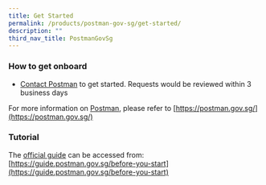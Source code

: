 ```yaml
---
title: Get Started
permalink: /products/postman-gov-sg/get-started/
description: ""
third_nav_title: PostmanGovSg
---
```




### **How to get onboard**
* [Contact Postman](https://form.gov.sg/62b19812ff209e00126f2c47) to get started. Requests would be reviewed within 3 business days

For more information on [Postman](https://postman.gov.sg/), please refer to [https://postman.gov.sg/](https://postman.gov.sg/)

### **Tutorial**
The [official guide](https://guide.postman.gov.sg/before-you-start) can be accessed from: [https://guide.postman.gov.sg/before-you-start](https://guide.postman.gov.sg/before-you-start)
